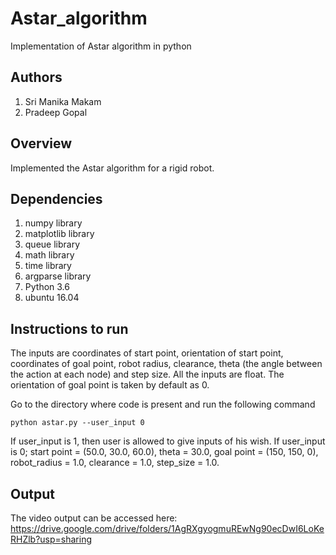 # Astar_algorithm

Implementation of Astar algorithm in python

## Authors

 1. Sri Manika Makam
 2. Pradeep Gopal

## Overview

 Implemented the Astar algorithm for a rigid robot.

## Dependencies

 1. numpy library
 2. matplotlib library
 3. queue library
 4. math library
 5. time library
 6. argparse library
 7. Python 3.6
 8. ubuntu 16.04
 
## Instructions to run

The inputs are coordinates of start point, orientation of start point, coordinates of goal point, robot radius, clearance, theta (the angle between the action at each node) and step size. All the inputs are float. The orientation of goal point is taken by default as 0.

Go to the directory where code is present and run the following command

```
python astar.py --user_input 0
```
If user_input is 1, then user is allowed to give inputs of his wish. If user_input is 0; start point = (50.0, 30.0, 60.0), theta = 30.0, goal point = (150, 150, 0), robot_radius = 1.0, clearance = 1.0, step_size = 1.0. 

## Output

The video output can be accessed here:
https://drive.google.com/drive/folders/1AgRXgyogmuREwNg90ecDwI6LoKeRHZlb?usp=sharing

